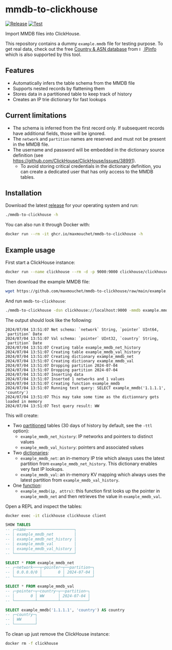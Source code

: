 # mmdb-to-clickhouse

[![Release](https://github.com/maxmouchet/mmdb-to-clickhouse/actions/workflows/release.yaml/badge.svg)](https://github.com/maxmouchet/mmdb-to-clickhouse/actions/workflows/release.yaml)
[![Test](https://github.com/maxmouchet/mmdb-to-clickhouse/actions/workflows/test.yaml/badge.svg)](https://github.com/maxmouchet/mmdb-to-clickhouse/actions/workflows/test.yaml)

Import MMDB files into ClickHouse.

This repository contains a dummy `example.mmdb` file for testing purpose.
To get real data, check out the free [Country & ASN database](https://ipinfo.io/products/free-ip-database) from [<img src="https://ipinfo.io/static/ipinfo-small.svg" alt="IPinfo" width="12"/> IPinfo](https://ipinfo.io) which is also supported by this tool.

## Features

- Automatically infers the table schema from the MMDB file
- Supports nested records by flattening them
- Stores data in a partitioned table to keep track of history
- Creates an IP trie dictionary for fast lookups

## Current limitations

- The schema is inferred from the first record only. If subsequent records have additional fields, those will be ignored.
- The `network` and `partition` names are reserved and must not be present in the MMDB file.
- The username and password will be embedded in the dictionary source definition (see https://github.com/ClickHouse/ClickHouse/issues/38991).
  - To avoid storing critical credentials in the dictionary definition, you can create a dedicated user that has only access to the MMDB tables.

## Installation

Download the latest [release](https://github.com/maxmouchet/mmdb-to-clickhouse/releases/latest) for your operating system and run:
```bash
./mmdb-to-clickhouse -h
```

You can also run it through Docker with:
```bash
docker run --rm -it ghcr.io/maxmouchet/mmdb-to-clickhouse -h
```

## Example usage


First start a ClickHouse instance:
```bash
docker run --name clickhouse --rm -d -p 9000:9000 clickhouse/clickhouse-server
```

Then download the example MMDB file:
```bash
wget https://github.com/maxmouchet/mmdb-to-clickhouse/raw/main/example.mmdb
```

And run `mmdb-to-clickhouse`:
```bash
./mmdb-to-clickhouse -dsn clickhouse://localhost:9000 -mmdb example.mmdb -name example_mmdb -test
```

The output should look like the following:

```
2024/07/04 13:51:07 Net schema: `network` String, `pointer` UInt64, `partition` Date
2024/07/04 13:51:07 Val schema: `pointer` UInt32, `country` String, `partition` Date
2024/07/04 13:51:07 Creating table example_mmdb_net_history
2024/07/04 13:51:07 Creating table example_mmdb_val_history
2024/07/04 13:51:07 Creating dictionary example_mmdb_net
2024/07/04 13:51:07 Creating dictionary example_mmdb_val
2024/07/04 13:51:07 Dropping partition 2024-07-04
2024/07/04 13:51:07 Dropping partition 2024-07-04
2024/07/04 13:51:07 Inserting data
2024/07/04 13:51:07 Inserted 1 networks and 1 values
2024/07/04 13:51:07 Creating function example_mmdb
2024/07/04 13:51:07 Running test query: SELECT example_mmdb('1.1.1.1', 'country')
2024/07/04 13:51:07 This may take some time as the dictionnary gets loaded in memory
2024/07/04 13:51:07 Test query result: WW
```

This will create:
- Two [partitioned](https://clickhouse.com/docs/en/engines/table-engines/mergetree-family/custom-partitioning-key) tables (30 days of history by default, see the `-ttl` option):
  - `example_mmdb_net_history`: IP networks and pointers to distinct values
  - `example_mmdb_val_history`: pointers and associated values
- Two [dictionaries](https://clickhouse.com/docs/en/sql-reference/dictionaries):
  - `example_mmdb_net`: an in-memory IP trie which always uses the latest partition from `example_mmdb_net_history`. This dictionary enables very fast IP lookups.
  - `example_mmdb_val`: an in-memory KV mapping which always uses the latest partition from `example_mmdb_val_history`.
- One [function](https://clickhouse.com/docs/en/sql-reference/statements/create/function):
  - `example_mmdb(ip, attrs)`: this function first looks up the pointer in `example_mmdb_net` and then retrieves the value in `example_mmdb_val`.

Open a REPL and inspect the tables:
```bash
docker exec -it clickhouse clickhouse client
```

```sql
SHOW TABLES
-- ┌─name─────────────────────┐
-- │ example_mmdb_net         │
-- │ example_mmdb_net_history │
-- │ example_mmdb_val         │
-- │ example_mmdb_val_history │
-- └──────────────────────────┘

SELECT * FROM example_mmdb_net
-- ┌─network───┬─pointer─┬──partition─┐
-- │ 0.0.0.0/0 │       0 │ 2024-07-04 │
-- └───────────┴─────────┴────────────┘

SELECT * FROM example_mmdb_val
-- ┌─pointer─┬─country─┬──partition─┐
-- │       0 │ WW      │ 2024-07-04 │
-- └─────────┴─────────┴────────────┘

SELECT example_mmdb('1.1.1.1', 'country') AS country
-- ┌─country─┐
-- │ WW      │
-- └─────────┘
```

To clean up just remove the ClickHouse instance:
```bash
docker rm -f clickhouse
```

